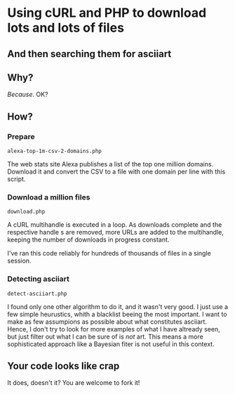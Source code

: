 Using cURL and PHP to download lots and lots of files
=====================================================
And then searching them for asciiart
------------------------------------

Why?
----

*Because*. OK?

How?
----

### Prepare

	alexa-top-1m-csv-2-domains.php

The web stats site Alexa publishes a list of the top one million domains. Download it and convert the CSV to a file with one domain per line with this script.

### Download a million files

	download.php

A cURL multihandle is executed in a loop. As downloads complete and the respective handle s are removed, more URLs are added to the multihandle, keeping the number of downloads in progress constant.

I've ran this code reliably for hundreds of thousands of files in a single session.

### Detecting asciiart

	detect-asciiart.php

I found only one other algorithm to do it, and it wasn't very good. I just use a few simple heurustics, whith a blacklist beeing the most important. I want to make as few assumpions as possible about what constitutes asciiart. Hence, I don't try to look for more examples of what I have altready seen, but just filter out what I can be sure of is *not* art. This means a more sophisticated approach like a Bayesian fiter is not useful in this context.

Your code looks like crap
-------------------------

It does, doesn't it? You are welcome to fork it!

